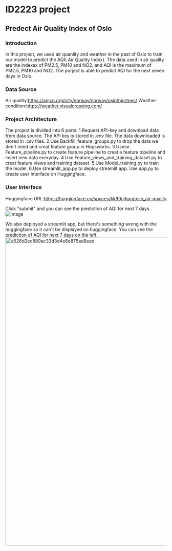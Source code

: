 # ID2223 project
## Predect Air Quality Index of Oslo
### Introduction
In this project, we used air quanlity and weather in the past of Oslo to train our model to predict the AQI( Air Quality Index). The data used in air quality are the indexex of PM2.5, PM10 and NO2, and AQI is the maximum of PM2.5, PM10 and NO2. The porject is able to predict AQI for the next seven days in Oslo.
### Data Source
Air quality:https://aqicn.org/city/norway/norway/oslo/hjortnes/
Weather condition:https://weather.visualcrossing.com/
### Project Architecture
The project is divided into 6 parts:
1.Request API-key and download data from data source. The API key is stored in .env file. The data downloaded is stored in .csv files.
2.Use Backfill_feature_groups.py to drop the data we don't need and creat feature group in Hopsworks.
3.Usese Feature_pipeline.py to create feature pipeline to creat a feature pipeline and insert new data everyday.
4.Use Feature_views_and_training_dataset.py to creat feature views and training dataset.
5.Use Model_training.py to train the model.
6.Use streamlit_app.py to deploy streamlit app. Use app.py to create user Interface on Huggingface.
### User Interface 
Huggingface URL:https://huggingface.co/spaces/kk90ujhun/oslo_air-quality

Click "submit" and you can see the prediction of AQI for next 7 days.
![image](https://user-images.githubusercontent.com/117844256/212493882-4d66565c-b106-4fff-a4c4-0c394b487968.png)


We also deployed a streamlit app, but there's something wrong with the huggingface so it can't be displayed on huggingface. You can see the prediction of AQI for next 7 days on the left.
<img width="960" alt="a526d2ec889ac33d3d4e6e875ad8ead" src="https://user-images.githubusercontent.com/117844256/212493729-63704c62-0814-4bb5-9507-9a5e61efcf09.png">
